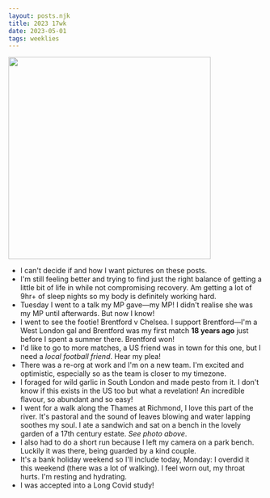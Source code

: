 ```yaml
---
layout: posts.njk
title: 2023 17wk
date: 2023-05-01
tags: weeklies
---
```


<section>
	<img width="400px" src="/../assets/imgs/hamhouse-reading.jpeg" style="border: 5px solid var(--secondary)">
</section>

- I can't decide if and how I want pictures on these posts. 
- I'm still feeling better and trying to find just the right balance of getting a little bit of life in while not compromising recovery. Am getting a lot of 9hr+ of sleep nights so my body is definitely working hard. 
- Tuesday I went to a talk my MP gave—my MP! I didn't realise she was my MP until afterwards. But now I know!
- I went to see the footie! Brentford v Chelsea. I support Brentford—I'm a West London gal and Brentford was my first match **18 years ago** just before I spent a summer there. Brentford won! 
- I'd like to go to more matches, a US friend was in town for this one, but I need a _local football friend_. Hear my plea! 
- There was a re-org at work and I'm on a new team. I'm excited and optimistic, especially so as the team is closer to my timezone. 
- I foraged for wild garlic in South London and made pesto from it. I don't know if this exists in the US too but what a revelation! An incredible flavour, so abundant and so easy! 
- I went for a walk along the Thames at Richmond, I love this part of the river. It's pastoral and the sound of leaves blowing and water lapping soothes my soul. I ate a sandwich and sat on a bench in the lovely garden of a 17th century estate. _See photo above_.
- I also had to do a short run because I left my camera on a park bench. Luckily it was there, being guarded by a kind couple. 
- It's a bank holiday weekend so I'll include today, Monday: I overdid it this weekend (there was a lot of walking). I feel worn out, my throat hurts. I'm resting and hydrating. 
- I was accepted into a Long Covid study! 